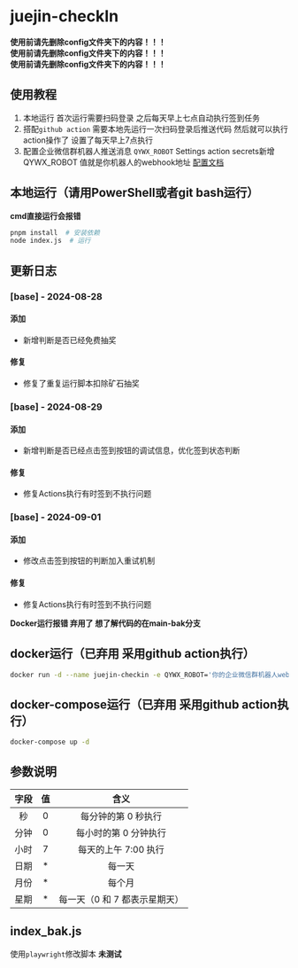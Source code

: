# juejin-checkIn
**使用前请先删除config文件夹下的内容！！！**  
**使用前请先删除config文件夹下的内容！！！**  
**使用前请先删除config文件夹下的内容！！！**
## 使用教程
1. 本地运行
  首次运行需要扫码登录 之后每天早上七点自动执行签到任务
2. 搭配`github action`
   需要本地先运行一次扫码登录后推送代码 然后就可以执行action操作了 设置了每天早上7点执行
3. 配置企业微信群机器人推送消息
   `QYWX_ROBOT` Settings action secrets新增QYWX_ROBOT 值就是你机器人的webhook地址
   [配置文档](https://developer.work.weixin.qq.com/document/path/91770)

## 本地运行（请用PowerShell或者git bash运行）
**cmd直接运行会报错**
```bash
pnpm install  # 安装依赖
node index.js  # 运行
```
## 更新日志
### [base] - 2024-08-28
#### 添加
- 新增判断是否已经免费抽奖

#### 修复
- 修复了重复运行脚本扣除矿石抽奖

### [base] - 2024-08-29
#### 添加
- 新增判断是否已经点击签到按钮的调试信息，优化签到状态判断

#### 修复
- 修复Actions执行有时签到不执行问题

### [base] - 2024-09-01
#### 添加
- 修改点击签到按钮的判断加入重试机制

#### 修复
- 修复Actions执行有时签到不执行问题

**Docker运行报错 弃用了 想了解代码的在main-bak分支**  
  
## docker运行（已弃用 采用github action执行）
```bash
docker run -d --name juejin-checkin -e QYWX_ROBOT='你的企业微信群机器人webhook地址' -e CRON='0 0 7 * * *' lmyself/juejin-checkin:latest
```

## docker-compose运行（已弃用 采用github action执行）
```bash
docker-compose up -d
```

## 参数说明
| 字段 | 值  | 含义                           |
|:----:|:---:|:------------------------------:|
| 秒   | 0   | 每分钟的第 0 秒执行            |
| 分钟 | 0   | 每小时的第 0 分钟执行          |
| 小时 | 7   | 每天的上午 7:00 执行           |
| 日期 | *   | 每一天                         |
| 月份 | *   | 每个月                         |
| 星期 | *   | 每一天（0 和 7 都表示星期天）  |

## index_bak.js
使用`playwright`修改脚本 **未测试**